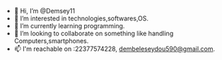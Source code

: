 - 👋 Hi, I’m @Demsey11
- 👀 I’m interested in technologies,softwares,OS. 
- 🌱 I’m currently learning programming. 
- 💞️ I’m looking to collaborate on something like handling 
Computers,smartphones. 
- 📫 I'm reachable on :22377574228, dembeleseydou590@gmail.com. 

<!---
Demsey11/Demsey11 is a ✨ special ✨ repository because its `README.md` (this file) appears on your GitHub profile.
You can click the Preview link to take a look at your changes.
--->
